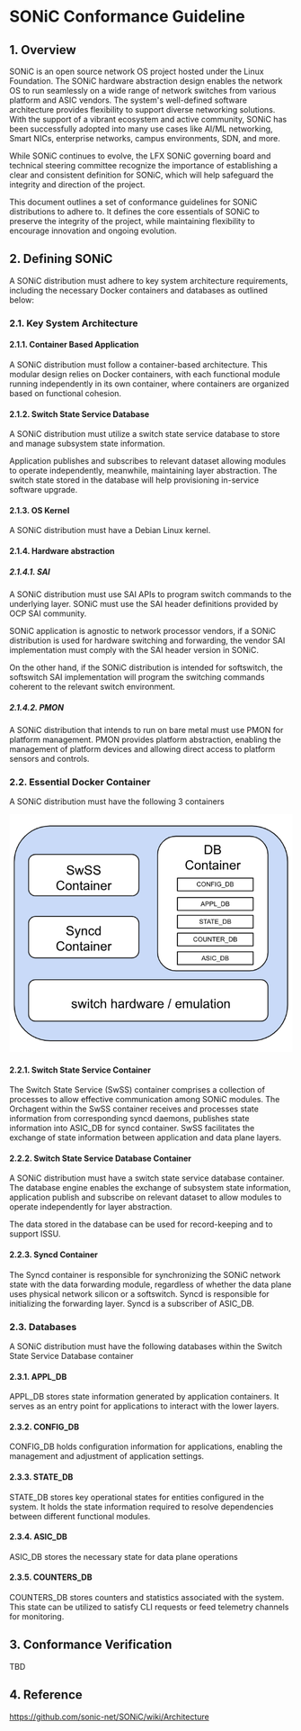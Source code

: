 # SONiC Conformance Guideline

## 1. Overview 

SONiC is an open source network OS project hosted under the Linux Foundation. The SONiC hardware abstraction design enables the network OS to run seamlessly on a wide range of network switches from various platform and ASIC vendors. The system's well-defined software architecture provides flexibility to support diverse networking solutions. With the support of a vibrant ecosystem and active community, SONiC has been successfully adopted into many use cases like AI/ML networking, Smart NICs, enterprise networks, campus environments, SDN, and more. 

While SONiC continues to evolve, the LFX SONiC governing board and technical steering committee recognize the importance of establishing a clear and consistent definition for SONiC, which will help safeguard the integrity and direction of the project.

This document outlines a set of conformance guidelines for SONiC distributions to adhere to. It defines the core essentials of SONiC to preserve the integrity of the project, while maintaining flexibility to encourage innovation and ongoing evolution.

## 2. Defining SONiC 

A SONiC distribution must adhere to key system architecture requirements, including the necessary Docker containers and databases as outlined below:

### 2.1. Key System Architecture 

#### 2.1.1. Container Based Application 

A SONiC distribution must follow a container-based architecture. This modular design relies on Docker containers, with each functional module running independently in its own container, where containers are organized based on functional cohesion.


#### 2.1.2. Switch State Service Database

A SONiC distribution must utilize a switch state service database to store and manage subsystem state information.

Application publishes and subscribes to relevant dataset allowing modules to operate independently, meanwhile, maintaining layer abstraction. The switch state stored in the database will help provisioning in-service software upgrade. 


#### 2.1.3. OS Kernel 

A SONiC distribution must have a Debian Linux kernel.


#### 2.1.4. Hardware abstraction

##### 2.1.4.1. SAI 

A SONiC distribution must use SAI APIs to program switch commands to the underlying layer. SONiC must use the SAI header definitions provided by OCP SAI community.  

SONiC application is agnostic to network processor vendors, if a SONiC distribution is used for hardware switching and forwarding, the vendor SAI implementation must comply with the SAI header version in SONiC. 

On the other hand, if the SONiC distribution is intended for softswitch, the softswitch SAI implementation will program the switching commands coherent to the relevant switch environment. 


##### 2.1.4.2. PMON

A SONiC distribution that intends to run on bare metal must use PMON for platform management. PMON provides platform abstraction, enabling the management of platform devices and allowing direct access to platform sensors and controls.


### 2.2. Essential Docker Container 

A SONiC distribution must have the following 3 containers

<p align=center>
<img src="containers.png" alt="">
</p>

#### 2.2.1. Switch State Service Container 

The Switch State Service (SwSS) container comprises a collection of processes to allow effective communication among SONiC modules. The Orchagent within the SwSS container receives and processes state information from corresponding syncd daemons, publishes state information into ASIC_DB for syncd container. SwSS facilitates the exchange of state information between application and data plane layers.  

#### 2.2.2. Switch State Service Database Container 


A SONiC distribution must have a switch state service database container. The database engine enables the exchange of subsystem state information, application publish and subscribe on relevant dataset to allow modules to operate independently for layer abstraction. 

The data stored in the database can be used for record-keeping and to support ISSU.

#### 2.2.3. Syncd Container

The Syncd container is responsible for synchronizing the SONiC network state with the data forwarding module, regardless of whether the data plane uses physical network silicon or a softswitch. Syncd is responsible for initializing the forwarding layer. Syncd is a subscriber of ASIC_DB.  

### 2.3. Databases

A SONiC distribution must have the following databases within the Switch State Service Database container

#### 2.3.1. APPL_DB

APPL_DB stores state information generated by application containers. It serves as an entry point for applications to interact with the lower layers. 

#### 2.3.2. CONFIG_DB

CONFIG_DB holds configuration information for applications, enabling the management and adjustment of application settings.

#### 2.3.3. STATE_DB

STATE_DB stores key operational states for entities configured in the system. It holds the state information required to resolve dependencies between different functional modules.

#### 2.3.4. ASIC_DB

ASIC_DB stores the necessary state for data plane operations

#### 2.3.5. COUNTERS_DB

COUNTERS_DB stores counters and statistics associated with the system. This state can be utilized to satisfy CLI requests or feed telemetry channels for monitoring.

## 3. Conformance Verification  

TBD

## 4. Reference 

https://github.com/sonic-net/SONiC/wiki/Architecture


